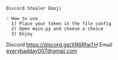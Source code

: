 ```````````````````````````````````````````````
Discord Stealer Emoji

❔ How to use
  1) Place your token in the file config
  2) Open main.py and choose a choice
  3) Enjoy

```````````````````````````````````````````````

Discord 
https://discord.gg/XR6RfwTH
Email     
everybadday007@gmail.com
